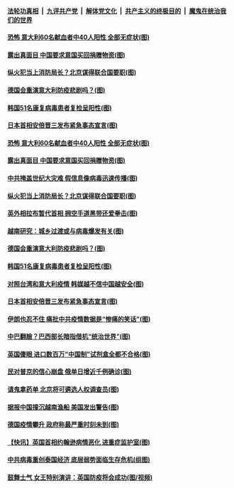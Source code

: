 

####  [法轮功真相](../../../../basic/blob/master/README.md?t=04081630) &nbsp;|&nbsp; [九评共产党](../../../../9ping.md/blob/master/README.md?t=04081630) &nbsp;|&nbsp; [解体党文化](../../../../jtdwh.md/blob/master/README.md?t=04081630)  &nbsp;|&nbsp; [共产主义的终极目的](../../../../gczydzjmd.md/blob/master/README.md?t=04081630) &nbsp;|&nbsp; [魔鬼在统治我们的世界](../../../../mgztzwmdsj.md/blob/master/README.md?t=04081630) 

#### [恐怖 意大利60名献血者中40人阳性 全部无症状(图)](../pages/p9/928962.md?t=04081630) 

#### [露出真面目 中国要求意国买回捐赠物资(图)](../pages/p9/928940.md?t=04081630) 

#### [纵火犯当上消防局长？北京谋得联合国要职(图)](../pages/p9/929004.md?t=04081630) 

#### [德国会重演意大利防疫悲剧吗？(图)](../pages/p9/928998.md?t=04081630) 

#### [韩国51名康复病毒患者复检呈阳性(图)](../pages/p9/928995.md?t=04081630) 

#### [日本首相安倍晋三发布紧急事态宣言(图)](../pages/p9/928935.md?t=04081630) 

#### [恐怖 意大利60名献血者中40人阳性 全部无症状(图)](../pages/p9/928962.md?t=04081630) 

#### [露出真面目 中国要求意国买回捐赠物资(图)](../pages/p9/928940.md?t=04081630) 

#### [中共掩盖世纪大灾难 假信息像病毒迅速传播(图)](../pages/p9/928953.md?t=04081630) 

#### [纵火犯当上消防局长？北京谋得联合国要职(图)](../pages/p9/929004.md?t=04081630) 

#### [英外相拉布暂代首相 拥空手道黑带还爱拳击(图)](../pages/p9/929006.md?t=04081630) 

#### [越南研究：城乡过渡或与病毒爆发有关(图)](../pages/p9/929005.md?t=04081630) 

#### [德国会重演意大利防疫悲剧吗？(图)](../pages/p9/928998.md?t=04081630) 

#### [韩国51名康复病毒患者复检呈阳性(图)](../pages/p9/928995.md?t=04081630) 

#### [对照台湾和意大利疫情 韩媒越不信中国越安全(图)](../pages/p9/928948.md?t=04081630) 

#### [日本首相安倍晋三发布紧急事态宣言(图)](../pages/p9/928935.md?t=04081630) 

#### [伊朗也忍不住 痛批中共疫情数据是“惨痛的笑话”(图)](../pages/p9/928917.md?t=04081630) 

#### [中巴翻臉？巴西部长暗指借机“统治世界”(图)](../pages/p9/928918.md?t=04081630) 

#### [英国傻眼 进口数百万“中国制”试剂盒全都不合格(图)](../pages/p9/928786.md?t=04081630) 

#### [民对普京的信心崩盘 俄单日增近千例确诊(图)](../pages/p9/928845.md?t=04081630) 

#### [请鬼拿药单 北京将可遴选人权调查员(图)](../pages/p9/928825.md?t=04081630) 

#### [据报中国撞沉越南渔船 美国发出警告(图)](../pages/p9/928878.md?t=04081630) 

#### [德国疫情攀升 政府称最严重时刻未到(图)](../pages/p9/928866.md?t=04081630) 

#### [【快讯】英国首相约翰逊病情恶化 进重症监护室(图)](../pages/p9/928863.md?t=04081630) 

#### [中共病毒重创泰国经济 底层弱势面临生存危机(组图)](../pages/p9/928816.md?t=04081630) 

#### [鼓舞士气 女王特别演讲：英国防疫将会成功(图/视频)](../pages/p9/928849.md?t=04081630) 

